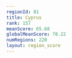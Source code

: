```yaml
---
regionId: 81
title: Cyprus
rank: 157
meanScore: 65.68
globalMeanScore: 70.22
numRegions: 220
layout: region_score
---
```

